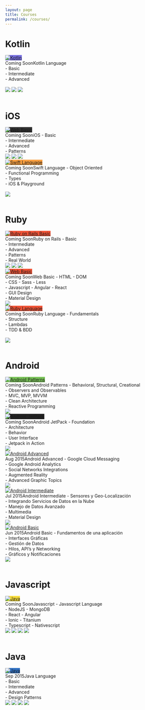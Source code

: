 ```yaml
---
layout: page
title: Courses
permalink: /courses/
---
```


# Kotlin
<div class="box-course">
	<a href="../assets/courses/empty.svg" target="_blank">
	<img src="/assets/courses/empty.svg" alt="Kotlin" class="img-course" style="background-color: #7870E2"></a>	
	<div class="desc-course">
		<span class="title-course"><span class="year-app">Coming Soon</span>Kotlin Language</span>
			<br/>
			- Basic<br/>
			- Intermediate<br/>
			- Advanced<br/>
			<br/>
		<div class="course-links">
			<a href="https://github.com/tiveor/kotlin-basic" target="_blank"><img src="/assets/icons/github-logo.svg" class="img-course-link"/></a>
			<a href="https://github.com/tiveor/kotlin-intermediate" target="_blank"><img src="/assets/icons/github-logo.svg" class="img-course-link"/></a>
			<a href="https://github.com/tiveor/kotlin-advanced" target="_blank"><img src="/assets/icons/github-logo.svg" class="img-course-link"/></a>
		</div>
	</div>
</div>

<br/>


# iOS
<div class="box-course">
	<a href="../assets/courses/empty.svg" target="_blank">
	<img src="/assets/courses/empty.svg" alt="Web Basic" class="img-course" style="background-color: #313131"></a>	
	<div class="desc-course">
		<span class="title-course"><span class="year-app">Coming Soon</span>iOS</span>
			- Basic<br/>
			- Intermediate<br/>
			- Advanced<br/>
			- Patterns<br/>	
		<div class="course-links">
			<a href="https://github.com/tiveor/ios-basic" target="_blank"><img src="/assets/icons/github-logo.svg" class="img-course-link"/></a>
			<a href="https://github.com/tiveor/ios-intermediate" target="_blank"><img src="/assets/icons/github-logo.svg" class="img-course-link"/></a>
			<a href="https://github.com/tiveor/ios-advanced" target="_blank"><img src="/assets/icons/github-logo.svg" class="img-course-link"/></a>
		</div>
	</div>
</div>


<div class="box-course">
	<a href="../assets/courses/empty.svg" target="_blank">
	<img src="/assets/courses/empty.svg" alt="Swift Language" class="img-course" style="background-color: #F89E40"></a>	
	<div class="desc-course">
		<span class="title-course"><span class="year-app">Coming Soon</span>Swift Language</span>
			- Object Oriented<br/>
			- Functional Programming<br/>
			- Types<br/>			
			- iOS & Playground<br/>			
			<br/>
		<div class="course-links">
			<a href="https://github.com/tiveor/swift-basic" target="_blank"><img src="/assets/icons/github-logo.svg" class="img-course-link"/></a>
		</div>
	</div>
</div>

<br/>

# Ruby
<div class="box-course">
	<a href="../assets/courses/empty.svg" target="_blank">
	<img src="/assets/courses/empty.svg" alt="Ruby on Rails Basic" class="img-course" style="background-color: #F05336"></a>	
	<div class="desc-course">
		<span class="title-course"><span class="year-app">Coming Soon</span>Ruby on Rails</span>
			- Basic<br/>
			- Intermediate<br/>
			- Advanced<br/>
			- Patterns<br/>
			- Real World<br/>			
		<div class="course-links">
			<a href="https://github.com/tiveor/ror-basic" target="_blank"><img src="/assets/icons/github-logo.svg" class="img-course-link"/></a>
			<a href="https://github.com/tiveor/ror-intermediate" target="_blank"><img src="/assets/icons/github-logo.svg" class="img-course-link"/></a>
			<a href="https://github.com/tiveor/ror-advanced" target="_blank"><img src="/assets/icons/github-logo.svg" class="img-course-link"/></a>
		</div>
	</div>
</div>

<div class="box-course">
	<a href="../assets/courses/empty.svg" target="_blank">
	<img src="/assets/courses/empty.svg" alt="Web Basic" class="img-course" style="background-color: #F05336"></a>	
	<div class="desc-course">
		<span class="title-course"><span class="year-app">Coming Soon</span>Web Basic</span>
			- HTML - DOM <br/>
			- CSS - Sass - Less<br/>
			- Javascript - Angular - React <br/>
			- GUI Design<br/>
			- Material Design<br/>			
		<div class="course-links">
			<a href="https://github.com/tiveor/web-basic" target="_blank"><img src="/assets/icons/github-logo.svg" class="img-course-link"/></a>
		</div>
	</div>
</div>


<div class="box-course">
	<a href="../assets/courses/empty.svg" target="_blank">
	<img src="/assets/courses/empty.svg" alt="Ruby Language" class="img-course" style="background-color: #F05336"></a>	
	<div class="desc-course">
		<span class="title-course"><span class="year-app">Coming Soon</span>Ruby Language</span>
			- Fundamentals<br/>
			- Structure<br/>
			- Lambdas<br/>			
			- TDD & BDD<br/>			
			<br/>
		<div class="course-links">
			<a href="https://github.com/tiveor/ruby-basic" target="_blank"><img src="/assets/icons/github-logo.svg" class="img-course-link"/></a>
		</div>
	</div>
</div>

<br/>

# Android
<div class="box-course">
	<a href="../assets/courses/empty.svg" target="_blank">
	<img src="/assets/courses/empty.svg" alt="Android Patterns" class="img-course" style="background-color: #78C257"/></a>	
	<div class="desc-course">
		<span class="title-course"><span class="year-app">Coming Soon</span>Android Patterns</span>
			- Behavioral, Structural, Creational<br/>
			- Observers and Observables<br/>
			- MVC, MVP, MVVM<br/>
			- Clean Architecture<br/>
			- Reactive Programming<br/>			
		<div class="course-links">
			<a href="https://github.com/tiveor/android-design-patterns" target="_blank"><img src="/assets/icons/github-logo.svg" class="img-course-link"/></a>
		</div>
	</div>
</div>


<div class="box-course">
	<a href="../assets/courses/android-jetpack.svg" target="_blank">
	<img src="/assets/courses/android-jetpack.svg" alt="Android JetPack" class="img-course" style="background-color: #222"/></a>	
	<div class="desc-course">
		<span class="title-course"><span class="year-app">Coming Soon</span>Android JetPack</span>
			- Foundation<br/>
			- Architecture<br/>
			- Behavior<br/>
			- User Interface<br/>
			- Jetpack in Action<br/>
		<div class="course-links">
			<a href="https://github.com/tiveor/android-jetpack" target="_blank"><img src="/assets/icons/github-logo.svg" class="img-course-link"/></a>
		</div>
	</div>
</div>

<div class="box-course">
	<a href="../assets/courses/android-advanced.jpg" target="_blank">
	<img src="/assets/courses/android-advanced.jpg" alt="Android Advanced" class="img-course"/></a>	
	<div class="desc-course">
		<span class="title-course"><span class="year-app">Aug 2015</span>Android Advanced</span>
			- Google Cloud Messaging<br/>
			- Google Android Analytics<br/>
			- Social Networks Integrations<br/>
			- Augmented Reality<br/>
			- Advanced Graphic Topics<br/>
		<div class="course-links">
			<a href="https://github.com/tiveor/android-advanced" target="_blank"><img src="/assets/icons/github-logo.svg" class="img-course-link"/></a>
		</div>
	</div>
</div>

<div class="box-course">
	<a href="../assets/courses/android-intermediate.jpg" target="_blank">
	<img src="/assets/courses/android-intermediate.jpg" alt="Android Intermediate" class="img-course"/></a>	
	<div class="desc-course">
		<span class="title-course"><span class="year-app">Jul 2015</span>Android Intermediate</span>
		- Sensores y Geo-Localizaci&oacute;n<br/>
		- Integrando Servicios de Datos en la Nube<br/>
		- Manejo de Datos Avanzado<br/>
		- Multimedia<br/>
		- Material Design<br/>
		<div class="course-links">
			<a href="https://github.com/tiveor/android-intermediate" target="_blank"><img src="/assets/icons/github-logo.svg" class="img-course-link"/></a>
		</div>
	</div>
</div>

<div class="box-course">
	<a href="../assets/courses/android-basic.jpg" target="_blank">
	<img src="/assets/courses/android-basic.jpg" alt="Android Basic" class="img-course"/></a>	
	<div class="desc-course">
		<span class="title-course"><span class="year-app">Jun 2015</span>Android Basic</span>
		- Fundamentos de una aplicaci&oacute;n<br/>
		- Interfaces Gráficas<br/>
		- Gestión de Datos<br/>
		- Hilos, API’s y Networking<br/>
		- Gráficos y Notificaciones<br/>
		<div class="course-links">
			<a href="https://github.com/tiveor/android-basic" target="_blank"><img src="/assets/icons/github-logo.svg" class="img-course-link"/></a>
		</div>
	</div>
</div>

<br/>

# Javascript
<div class="box-course">
	<a href="../assets/courses/empty.svg" target="_blank">
	<img src="/assets/courses/empty.svg" alt="Java" class="img-course" style="background-color: #F8DC3A"></a>
	<div class="desc-course">
		<span class="title-course"><span class="year-app">Coming Soon</span>Javascript</span>
		- Javascript Language<br/>
		- NodeJS - MongoDB<br/>
		- React - Angular<br/>
		- Ionic - Titanium<br/>
		- Typescript - Nativescript<br/>
		<div class="course-links">
			<a href="https://github.com/tiveor/javascript-basic" target="_blank"><img src="/assets/icons/github-logo.svg" class="img-course-link"/></a>
			<a href="https://github.com/tiveor/angularjs-basic" target="_blank"><img src="/assets/icons/github-logo.svg" class="img-course-link"/></a>
			<a href="https://github.com/tiveor/reactjs-basic" target="_blank"><img src="/assets/icons/github-logo.svg" class="img-course-link"/></a>
			<a href="https://github.com/tiveor/ionic-basic" target="_blank"><img src="/assets/icons/github-logo.svg" class="img-course-link"/></a>
		</div>
	</div>
</div>

<br/>

# Java
<div class="box-course">
	<a href="../assets/courses/empty.svg" target="_blank">
	<img src="/assets/courses/empty.svg" alt="Java" class="img-course" style="background-color: #3171C2"></a>
	<div class="desc-course">
		<span class="title-course"><span class="year-app">Sep 2015</span>Java Language</span>
		<br/>
		- Basic<br/>
		- Intermediate<br/>
		- Advanced<br/>
		- Design Patterns<br/>
		<div class="course-links">
			<a href="https://github.com/tiveor/java-basic" target="_blank"><img src="/assets/icons/github-logo.svg" class="img-course-link"/></a>
			<a href="https://github.com/tiveor/java-intermediate" target="_blank"><img src="/assets/icons/github-logo.svg" class="img-course-link"/></a>
			<a href="https://github.com/tiveor/java-advanced" target="_blank"><img src="/assets/icons/github-logo.svg" class="img-course-link"/></a>
			<a href="https://github.com/tiveor/java-design-patterns" target="_blank"><img src="/assets/icons/github-logo.svg" class="img-course-link"/></a>
		</div>
	</div>
</div>

